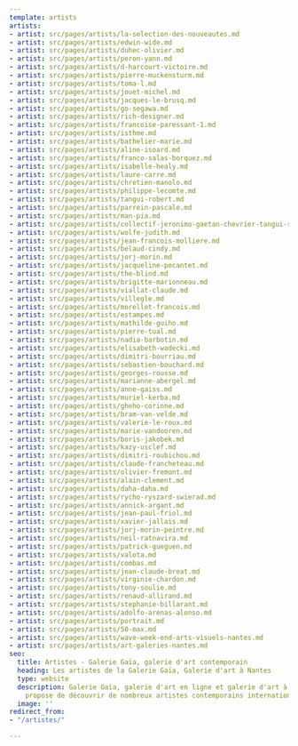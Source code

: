 ```yaml
---
template: artists
artists:
- artist: src/pages/artists/la-selection-des-nouveautes.md
- artist: src/pages/artists/edwin-wide.md
- artist: src/pages/artists/duhec-olivier.md
- artist: src/pages/artists/peron-yann.md
- artist: src/pages/artists/d-harcourt-victoire.md
- artist: src/pages/artists/pierre-muckensturm.md
- artist: src/pages/artists/toma-l.md
- artist: src/pages/artists/jouet-michel.md
- artist: src/pages/artists/jacques-le-brusq.md
- artist: src/pages/artists/go-segawa.md
- artist: src/pages/artists/rich-designer.md
- artist: src/pages/artists/francoise-paressant-1.md
- artist: src/pages/artists/isthme.md
- artist: src/pages/artists/bathelier-marie.md
- artist: src/pages/artists/aline-isoard.md
- artist: src/pages/artists/franco-salas-borquez.md
- artist: src/pages/artists/isabelle-healy.md
- artist: src/pages/artists/laure-carre.md
- artist: src/pages/artists/chretien-manolo.md
- artist: src/pages/artists/philippe-lecomte.md
- artist: src/pages/artists/tangui-robert.md
- artist: src/pages/artists/parrein-pascale.md
- artist: src/pages/artists/man-pia.md
- artist: src/pages/artists/collectif-jeronimo-gaetan-chevrier-tangui-robert.md
- artist: src/pages/artists/wolfe-judith.md
- artist: src/pages/artists/jean-francois-molliere.md
- artist: src/pages/artists/belaud-cindy.md
- artist: src/pages/artists/jorj-morin.md
- artist: src/pages/artists/jacqueline-pecantet.md
- artist: src/pages/artists/the-blind.md
- artist: src/pages/artists/brigitte-marionneau.md
- artist: src/pages/artists/viallat-claude.md
- artist: src/pages/artists/villegle.md
- artist: src/pages/artists/morellet-francois.md
- artist: src/pages/artists/estampes.md
- artist: src/pages/artists/mathilde-guiho.md
- artist: src/pages/artists/pierre-tual.md
- artist: src/pages/artists/nadia-barbotin.md
- artist: src/pages/artists/elisabeth-wadecki.md
- artist: src/pages/artists/dimitri-bourriau.md
- artist: src/pages/artists/sebastien-bouchard.md
- artist: src/pages/artists/georges-rousse.md
- artist: src/pages/artists/marianne-abergel.md
- artist: src/pages/artists/anne-gaiss.md
- artist: src/pages/artists/muriel-kerba.md
- artist: src/pages/artists/gheho-corinne.md
- artist: src/pages/artists/bram-van-velde.md
- artist: src/pages/artists/valerie-le-roux.md
- artist: src/pages/artists/marie-vandooren.md
- artist: src/pages/artists/boris-jakobek.md
- artist: src/pages/artists/kazy-usclef.md
- artist: src/pages/artists/dimitri-roubichou.md
- artist: src/pages/artists/claude-francheteau.md
- artist: src/pages/artists/olivier-fremont.md
- artist: src/pages/artists/alain-clement.md
- artist: src/pages/artists/daha-daha.md
- artist: src/pages/artists/rycho-ryszard-swierad.md
- artist: src/pages/artists/annick-argant.md
- artist: src/pages/artists/jean-paul-friol.md
- artist: src/pages/artists/xavier-jallais.md
- artist: src/pages/artists/jorj-morin-peintre.md
- artist: src/pages/artists/neil-ratnavira.md
- artist: src/pages/artists/patrick-gueguen.md
- artist: src/pages/artists/valota.md
- artist: src/pages/artists/combas.md
- artist: src/pages/artists/jean-claude-breat.md
- artist: src/pages/artists/virginie-chardon.md
- artist: src/pages/artists/tony-soulie.md
- artist: src/pages/artists/renaud-allirand.md
- artist: src/pages/artists/stephanie-billarant.md
- artist: src/pages/artists/adolfo-arenas-alonso.md
- artist: src/pages/artists/portrait.md
- artist: src/pages/artists/50-max.md
- artist: src/pages/artists/wave-week-end-arts-visuels-nantes.md
- artist: src/pages/artists/art-galeries-nantes.md
seo:
  title: Artistes - Galerie Gaïa, galerie d'art contemporain
  heading: Les artistes de la Galerie Gaïa, Galerie d'art à Nantes
  type: website
  description: Galerie Gaïa, galerie d'art en ligne et galerie d'art à Nantes vous
    propose de découvrir de nombreux artistes contemporains internationaux.
  image: ''
redirect_from:
- "/artistes/"

---
```

